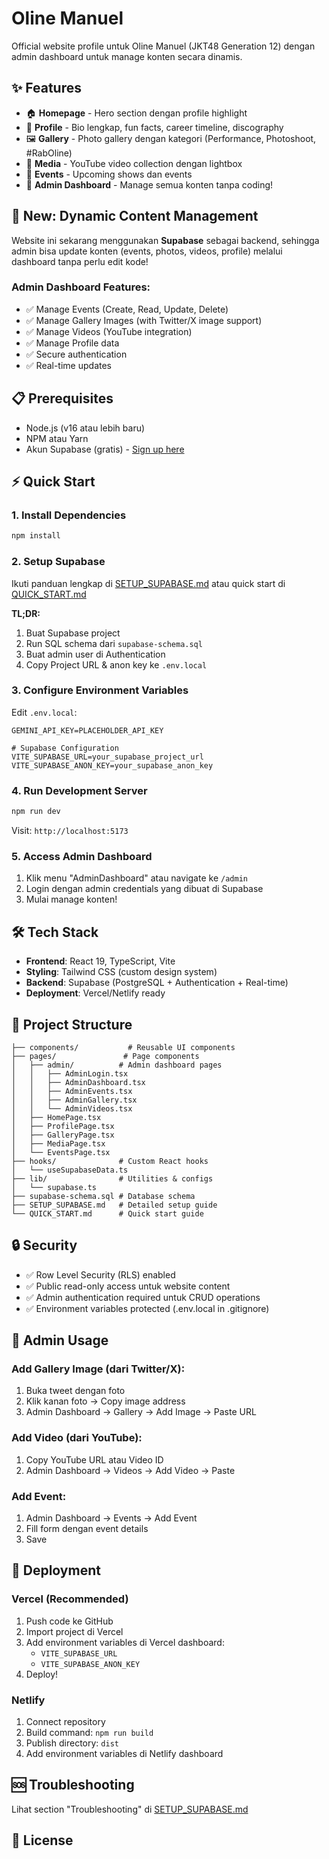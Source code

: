 # Oline Manuel 

Official website profile untuk Oline Manuel (JKT48 Generation 12) dengan admin dashboard untuk manage konten secara dinamis.

## ✨ Features

- 🏠 **Homepage** - Hero section dengan profile highlight
- 👤 **Profile** - Bio lengkap, fun facts, career timeline, discography
- 🖼️ **Gallery** - Photo gallery dengan kategori (Performance, Photoshoot, #RabOline)
- 🎥 **Media** - YouTube video collection dengan lightbox
- 📅 **Events** - Upcoming shows dan events
- 🔐 **Admin Dashboard** - Manage semua konten tanpa coding!

## 🚀 New: Dynamic Content Management

Website ini sekarang menggunakan **Supabase** sebagai backend, sehingga admin bisa update konten (events, photos, videos, profile) melalui dashboard tanpa perlu edit kode!

### Admin Dashboard Features:
- ✅ Manage Events (Create, Read, Update, Delete)
- ✅ Manage Gallery Images (with Twitter/X image support)
- ✅ Manage Videos (YouTube integration)
- ✅ Manage Profile data
- ✅ Secure authentication
- ✅ Real-time updates

## 📋 Prerequisites

- Node.js (v16 atau lebih baru)
- NPM atau Yarn
- Akun Supabase (gratis) - [Sign up here](https://supabase.com)

## ⚡ Quick Start

### 1. Install Dependencies
```bash
npm install
```

### 2. Setup Supabase
Ikuti panduan lengkap di [SETUP_SUPABASE.md](SETUP_SUPABASE.md) atau quick start di [QUICK_START.md](QUICK_START.md)

**TL;DR:**
1. Buat Supabase project
2. Run SQL schema dari `supabase-schema.sql`
3. Buat admin user di Authentication
4. Copy Project URL & anon key ke `.env.local`

### 3. Configure Environment Variables
Edit `.env.local`:
```env
GEMINI_API_KEY=PLACEHOLDER_API_KEY

# Supabase Configuration
VITE_SUPABASE_URL=your_supabase_project_url
VITE_SUPABASE_ANON_KEY=your_supabase_anon_key
```

### 4. Run Development Server
```bash
npm run dev
```

Visit: `http://localhost:5173`

### 5. Access Admin Dashboard
1. Klik menu "AdminDashboard" atau navigate ke `/admin`
2. Login dengan admin credentials yang dibuat di Supabase
3. Mulai manage konten!

## 🛠️ Tech Stack

- **Frontend**: React 19, TypeScript, Vite
- **Styling**: Tailwind CSS (custom design system)
- **Backend**: Supabase (PostgreSQL + Authentication + Real-time)
- **Deployment**: Vercel/Netlify ready

## 📁 Project Structure

```
├── components/           # Reusable UI components
├── pages/               # Page components
│   ├── admin/          # Admin dashboard pages
│   │   ├── AdminLogin.tsx
│   │   ├── AdminDashboard.tsx
│   │   ├── AdminEvents.tsx
│   │   ├── AdminGallery.tsx
│   │   └── AdminVideos.tsx
│   ├── HomePage.tsx
│   ├── ProfilePage.tsx
│   ├── GalleryPage.tsx
│   ├── MediaPage.tsx
│   └── EventsPage.tsx
├── hooks/              # Custom React hooks
│   └── useSupabaseData.ts
├── lib/                # Utilities & configs
│   └── supabase.ts
├── supabase-schema.sql # Database schema
├── SETUP_SUPABASE.md   # Detailed setup guide
└── QUICK_START.md      # Quick start guide
```

## 🔒 Security

- ✅ Row Level Security (RLS) enabled
- ✅ Public read-only access untuk website content
- ✅ Admin authentication required untuk CRUD operations
- ✅ Environment variables protected (.env.local in .gitignore)

## 📝 Admin Usage

### Add Gallery Image (dari Twitter/X):
1. Buka tweet dengan foto
2. Klik kanan foto → Copy image address
3. Admin Dashboard → Gallery → Add Image → Paste URL

### Add Video (dari YouTube):
1. Copy YouTube URL atau Video ID
2. Admin Dashboard → Videos → Add Video → Paste

### Add Event:
1. Admin Dashboard → Events → Add Event
2. Fill form dengan event details
3. Save

## 🚀 Deployment

### Vercel (Recommended)
1. Push code ke GitHub
2. Import project di Vercel
3. Add environment variables di Vercel dashboard:
   - `VITE_SUPABASE_URL`
   - `VITE_SUPABASE_ANON_KEY`
4. Deploy!

### Netlify
1. Connect repository
2. Build command: `npm run build`
3. Publish directory: `dist`
4. Add environment variables di Netlify dashboard

## 🆘 Troubleshooting

Lihat section "Troubleshooting" di [SETUP_SUPABASE.md](SETUP_SUPABASE.md)

## 📄 License